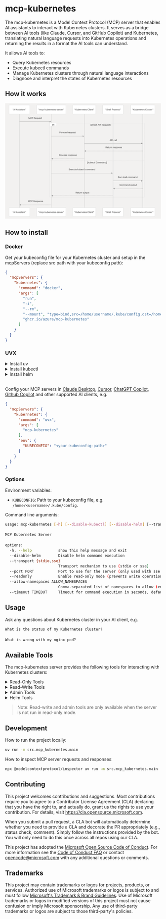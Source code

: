 # mcp-kubernetes

The mcp-kubernetes is a Model Context Protocol (MCP) server that enables AI assistants to interact with Kubernetes clusters. It serves as a bridge between AI tools (like Claude, Cursor, and GitHub Copilot) and Kubernetes, translating natural language requests into Kubernetes operations and returning the results in a format the AI tools can understand.

It allows AI tools to:

- Query Kubernetes resources
- Execute kubectl commands
- Manage Kubernetes clusters through natural language interactions
- Diagnose and interpret the states of Kubernetes resources

## How it works

![](assets/mcp-kubernetes-server.png)

## How to install

### Docker

Get your kubeconfig file for your Kubernetes cluster and setup in the mcpServers (replace src path with your kubeconfig path):

```json
{
  "mcpServers": {
    "kubernetes": {
      "command": "docker",
      "args": [
        "run",
        "-i",
        "--rm",
        "--mount", "type=bind,src=/home/username/.kube/config,dst=/home/mcp/.kube/config",
        "ghcr.io/azure/mcp-kubernetes"
      ]
    }
  }
}
```

### UVX

<details>

<summary>Install uv</summary>

Install [uv](https://docs.astral.sh/uv/getting-started/installation/#installation-methods) if it's not installed yet and add it to your PATH, e.g. using curl:

```bash
# For Linux and MacOS
curl -LsSf https://astral.sh/uv/install.sh | sh
```

</details>

<details>

<summary>Install kubectl</summary>

Install [kubectl](https://kubernetes.io/docs/tasks/tools/) if it's not installed yet and add it to your PATH, e.g.

```bash
# For Linux
curl -LO "https://dl.k8s.io/release/$(curl -L -s https://dl.k8s.io/release/stable.txt)/bin/linux/amd64/kubectl"

# For MacOS
curl -LO "https://dl.k8s.io/release/$(curl -L -s https://dl.k8s.io/release/stable.txt)/bin/darwin/arm64/kubectl"
```

</details>

<details>
<summary>Install helm</summary>

Install [helm](https://helm.sh/docs/intro/install/) if it's not installed yet and add it to your PATH, e.g.

```bash
curl -sSL https://raw.githubusercontent.com/helm/helm/main/scripts/get-helm-3 | bash
```

</details>

<br/>

Config your MCP servers in [Claude Desktop](https://claude.ai/download), [Cursor](https://www.cursor.com/), [ChatGPT Copilot](https://marketplace.visualstudio.com/items?itemName=feiskyer.chatgpt-copilot), [Github Copilot](https://github.com/features/copilot) and other supported AI clients, e.g.

```json
{
  "mcpServers": {
    "kubernetes": {
      "command": "uvx",
      "args": [
        "mcp-kubernetes"
      ],
      "env": {
        "KUBECONFIG": "<your-kubeconfig-path>"
      }
    }
  }
}
```

### Options

Environment variables:

- `KUBECONFIG`: Path to your kubeconfig file, e.g. `/home/<username>/.kube/config`.

Command line arguments:

```sh
usage: mcp-kubernetes [-h] [--disable-kubectl] [--disable-helm] [--transport {stdio,sse}] [--port PORT]

MCP Kubernetes Server

options:
  -h, --help            show this help message and exit
  --disable-helm        Disable helm command execution
  --transport {stdio,sse}
                        Transport mechanism to use (stdio or sse)
  --port PORT           Port to use for the server (only used with sse transport)
  --readonly            Enable read-only mode (prevents write operations)
  --allow-namespaces ALLOW_NAMESPACES
                        Comma-separated list of namespaces to allow (empty means all allowed)
  --timeout TIMEOUT     Timeout for command execution in seconds, default is 60s
```

## Usage

Ask any questions about Kubernetes cluster in your AI client, e.g.

```txt
What is the status of my Kubernetes cluster?

What is wrong with my nginx pod?
```

## Available Tools

The mcp-kubernetes server provides the following tools for interacting with Kubernetes clusters:

<details>

<summary> Read-Only Tools </summary>

#### Read-Only Tools

- `kubectl_get`: Get Kubernetes resources
- `kubectl_describe`: Show detailed information about Kubernetes resources
- `kubectl_explain`: Get documentation for Kubernetes resources
- `kubectl_logs`: Print logs from containers in pods
- `kubectl_api_resources`: List available API resources
- `kubectl_api_versions`: List available API versions
- `kubectl_diff`: Show differences between current state and applied changes
- `kubectl_cluster_info`: Display cluster information
- `kubectl_top`: Display resource usage (CPU/Memory)
- `kubectl_events`: List events in the cluster
- `kubectl_auth`: Inspect authorization settings

</details>

<details>

<summary> Read-Write Tools </summary>

#### Read-Write Tools

- `kubectl_create`: Create Kubernetes resources
- `kubectl_delete`: Delete Kubernetes resources
- `kubectl_apply`: Apply configurations to resources
- `kubectl_expose`: Expose a resource as a new Kubernetes service
- `kubectl_run`: Run a particular image in the cluster
- `kubectl_set`: Set specific features on objects
- `kubectl_rollout`: Manage rollouts of deployments
- `kubectl_scale`: Scale deployments, statefulsets, and replicasets
- `kubectl_autoscale`: Auto-scale deployments, statefulsets, and replicasets
- `kubectl_label`: Update labels on resources
- `kubectl_annotate`: Update annotations on resources
- `kubectl_patch`: Update fields of resources using strategic merge patch
- `kubectl_replace`: Replace existing resources
- `kubectl_cp`: Copy files between containers and local filesystems
- `kubectl_exec`: Execute commands in containers

</details>

<details>

<summary> Admin Tools </summary>

#### Admin Tools

- `kubectl_cordon`: Mark node as unschedulable
- `kubectl_uncordon`: Mark node as schedulable
- `kubectl_drain`: Drain node for maintenance
- `kubectl_taint`: Update taints on nodes
- `kubectl_certificate`: Modify certificate resources

</details>

<details>
<summary> Helm Tools </summary>

#### Helm Tools

- **Run-helm-command**: Run helm commands and get results

</details>

> Note: Read-write and admin tools are only available when the server is not run in read-only mode.


## Development

How to run the project locally:

```sh
uv run -m src.mcp_kubernetes.main
```

How to inspect MCP server requests and responses:

```sh
npx @modelcontextprotocol/inspector uv run -m src.mcp_kubernetes.main
```

## Contributing

This project welcomes contributions and suggestions.  Most contributions require you to agree to a
Contributor License Agreement (CLA) declaring that you have the right to, and actually do, grant us
the rights to use your contribution. For details, visit https://cla.opensource.microsoft.com.

When you submit a pull request, a CLA bot will automatically determine whether you need to provide
a CLA and decorate the PR appropriately (e.g., status check, comment). Simply follow the instructions
provided by the bot. You will only need to do this once across all repos using our CLA.

This project has adopted the [Microsoft Open Source Code of Conduct](https://opensource.microsoft.com/codeofconduct/).
For more information see the [Code of Conduct FAQ](https://opensource.microsoft.com/codeofconduct/faq/) or
contact [opencode@microsoft.com](mailto:opencode@microsoft.com) with any additional questions or comments.

## Trademarks

This project may contain trademarks or logos for projects, products, or services. Authorized use of Microsoft
trademarks or logos is subject to and must follow
[Microsoft's Trademark & Brand Guidelines](https://www.microsoft.com/en-us/legal/intellectualproperty/trademarks/usage/general).
Use of Microsoft trademarks or logos in modified versions of this project must not cause confusion or imply Microsoft sponsorship.
Any use of third-party trademarks or logos are subject to those third-party's policies.
